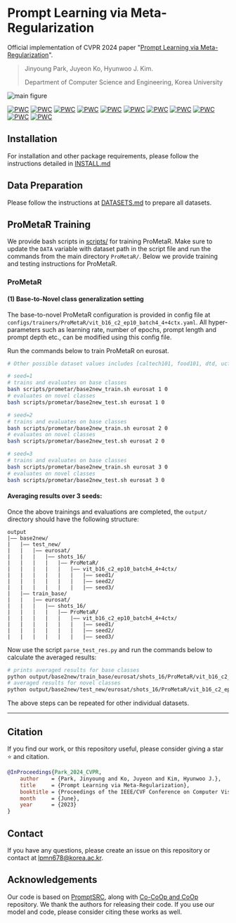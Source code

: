 # Prompt Learning via Meta-Regularization


Official implementation of CVPR 2024 paper "[Prompt Learning via Meta-Regularization](https://arxiv.org/pdf/2404.00851)".
> Jinyoung Park, Juyeon Ko, Hyunwoo J. Kim. 
>
> Department of Computer Science and Engineering, Korea University

![main figure](docs/prometar.png)
	
[![PWC](https://img.shields.io/endpoint.svg?url=https://paperswithcode.com/badge/prompt-learning-via-meta-regularization/prompt-engineering-on-stanford-cars-1)](https://paperswithcode.com/sota/prompt-engineering-on-stanford-cars-1?p=prompt-learning-via-meta-regularization)
[![PWC](https://img.shields.io/endpoint.svg?url=https://paperswithcode.com/badge/prompt-learning-via-meta-regularization/prompt-engineering-on-ucf101)](https://paperswithcode.com/sota/prompt-engineering-on-ucf101?p=prompt-learning-via-meta-regularization)
[![PWC](https://img.shields.io/endpoint.svg?url=https://paperswithcode.com/badge/prompt-learning-via-meta-regularization/prompt-engineering-on-dtd)](https://paperswithcode.com/sota/prompt-engineering-on-dtd?p=prompt-learning-via-meta-regularization)
[![PWC](https://img.shields.io/endpoint.svg?url=https://paperswithcode.com/badge/prompt-learning-via-meta-regularization/prompt-engineering-on-eurosat)](https://paperswithcode.com/sota/prompt-engineering-on-eurosat?p=prompt-learning-via-meta-regularization)
[![PWC](https://img.shields.io/endpoint.svg?url=https://paperswithcode.com/badge/prompt-learning-via-meta-regularization/prompt-engineering-on-fgvc-aircraft)](https://paperswithcode.com/sota/prompt-engineering-on-fgvc-aircraft?p=prompt-learning-via-meta-regularization)
[![PWC](https://img.shields.io/endpoint.svg?url=https://paperswithcode.com/badge/prompt-learning-via-meta-regularization/prompt-engineering-on-oxford-102-flower)](https://paperswithcode.com/sota/prompt-engineering-on-oxford-102-flower?p=prompt-learning-via-meta-regularization)
[![PWC](https://img.shields.io/endpoint.svg?url=https://paperswithcode.com/badge/prompt-learning-via-meta-regularization/prompt-engineering-on-food-101)](https://paperswithcode.com/sota/prompt-engineering-on-food-101?p=prompt-learning-via-meta-regularization)
[![PWC](https://img.shields.io/endpoint.svg?url=https://paperswithcode.com/badge/prompt-learning-via-meta-regularization/prompt-engineering-on-sun397)](https://paperswithcode.com/sota/prompt-engineering-on-sun397?p=prompt-learning-via-meta-regularization)
[![PWC](https://img.shields.io/endpoint.svg?url=https://paperswithcode.com/badge/prompt-learning-via-meta-regularization/prompt-engineering-on-caltech-101)](https://paperswithcode.com/sota/prompt-engineering-on-caltech-101?p=prompt-learning-via-meta-regularization)
[![PWC](https://img.shields.io/endpoint.svg?url=https://paperswithcode.com/badge/prompt-learning-via-meta-regularization/prompt-engineering-on-imagenet)](https://paperswithcode.com/sota/prompt-engineering-on-imagenet?p=prompt-learning-via-meta-regularization)
[![PWC](https://img.shields.io/endpoint.svg?url=https://paperswithcode.com/badge/prompt-learning-via-meta-regularization/prompt-engineering-on-oxford-iiit-pet-dataset)](https://paperswithcode.com/sota/prompt-engineering-on-oxford-iiit-pet-dataset?p=prompt-learning-via-meta-regularization)

## Installation
For installation and other package requirements, please follow the instructions detailed in [INSTALL.md](docs/INSTALL.md)

## Data Preparation
Please follow the instructions at [DATASETS.md](docs/DATASETS.md) to prepare all datasets.

<!-- # Training  -->

## ProMetaR Training

We provide bash scripts in [scripts/](../scripts) for training ProMetaR.
Make sure to update the `DATA` variable with dataset path in the script file and run the commands from the main directory `ProMetaR/`.
Below we provide training and testing instructions for ProMetaR.

### ProMetaR

#### (1) Base-to-Novel class generalization setting
The base-to-novel ProMetaR configuration is provided in config file at `configs/trainers/ProMetaR/vit_b16_c2_ep10_batch4_4+4ctx.yaml`. All hyper-parameters such as learning rate, number of epochs, prompt length and prompt depth etc., can be modified using this config file.

Run the commands below to train ProMetaR on eurosat.

```bash
# Other possible dataset values includes [caltech101, food101, dtd, ucf101, oxford_flowers, oxford_pets, fgvc_aircraft, stanford_cars, sun397, eurosat]

# seed=1
# trains and evaluates on base classes
bash scripts/prometar/base2new_train.sh eurosat 1 0
# evaluates on novel classes
bash scripts/prometar/base2new_test.sh eurosat 1 0

# seed=2
# trains and evaluates on base classes
bash scripts/prometar/base2new_train.sh eurosat 2 0
# evaluates on novel classes
bash scripts/prometar/base2new_test.sh eurosat 2 0

# seed=3
# trains and evaluates on base classes
bash scripts/prometar/base2new_train.sh eurosat 3 0
# evaluates on novel classes
bash scripts/prometar/base2new_test.sh eurosat 3 0
```

#### Averaging results over 3 seeds: 
Once the above trainings and evaluations are completed, the `output/` directory should have the following structure:

```
output
|–– base2new/
|   |–– test_new/
|   |   |–– eurosat/
|   |   |   |–– shots_16/
|   |   |   |   |–– ProMetaR/
|   |   |   |   |   |–– vit_b16_c2_ep10_batch4_4+4ctx/
|   |   |   |   |   |   |–– seed1/
|   |   |   |   |   |   |–– seed2/
|   |   |   |   |   |   |–– seed3/
|   |–– train_base/
|   |   |–– eurosat/
|   |   |   |–– shots_16/
|   |   |   |   |–– ProMetaR/
|   |   |   |   |   |–– vit_b16_c2_ep10_batch4_4+4ctx/
|   |   |   |   |   |   |–– seed1/
|   |   |   |   |   |   |–– seed2/
|   |   |   |   |   |   |–– seed3/
```

Now use the script `parse_test_res.py` and run the commands below to calculate the averaged results:
```bash
# prints averaged results for base classes
python output/base2new/train_base/eurosat/shots_16/ProMetaR/vit_b16_c2_ep10_batch4_4+4ctx --test-log
# averaged results for novel classes
python output/base2new/test_new/eurosat/shots_16/ProMetaR/vit_b16_c2_ep10_batch4_4+4ctx --test-log
```

The above steps can be repeated for other individual datasets.



<hr />

## Citation
If you find our work, or this repository useful, please consider giving a star :star: and citation.
```bibtex
@InProceedings{Park_2024_CVPR,
    author    = {Park, Jinyoung and Ko, Juyeon and Kim, Hyunwoo J.},
    title     = {Prompt Learning via Meta-Regularization},
    booktitle = {Proceedings of the IEEE/CVF Conference on Computer Vision and Pattern Recognition (CVPR)},
    month     = {June},
    year      = {2023}
}
```

## Contact
If you have any questions, please create an issue on this repository or contact at lpmn678@korea.ac.kr.


## Acknowledgements

Our code is based on [PromptSRC](https://github.com/muzairkhattak/PromptSRC), along with [Co-CoOp and CoOp](https://github.com/KaiyangZhou/CoOp) repository. We thank the authors for releasing their code. If you use our model and code, please consider citing these works as well.


